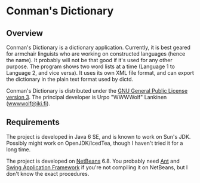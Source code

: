 # Conman's Dictionary

## Overview

Conman's Dictionary is a dictionary application. Currently, it is best
geared for armchair linguists who are working on constructed languages
(hence the name). It probably will not be that good if it's used for
any other purpose. The program shows two word lists at a time
(Language 1 to Language 2, and vice versa). It uses its own XML file
format, and can export the dictionary in the plain text format used by
dictd.

Conman's Dictionary is distributed under the
[GNU General Public License version 3](http://www.gnu.org/copyleft/gpl.html).
The principal developer is Urpo "WWWWolf" Lankinen
([wwwwolf@iki.fi](mailto:wwwwolf@iki.fi)).

## Requirements

The project is developed in Java 6 SE, and is known to work on Sun's
JDK.  Possibly might work on OpenJDK/IcedTea, though I haven't tried
it for a long time.

The project is developed on
[NetBeans](http://netbeans.org/) 6.8. You probably need
[Ant](http://ant.apache.org/) and
[Swing Application Framework](https://appframework.dev.java.net/)
if you're not compiling it on NetBeans, but I don't know the
exact procedures.

